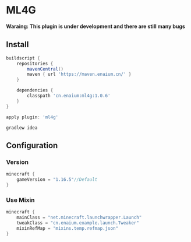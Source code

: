 # ML4G

**Waraing: This plugin is under development and there are still many bugs**

## Install

```groovy
buildscript {
    repositories {
        mavenCentral()
        maven { url 'https://maven.enaium.cn/' }
    }

    dependencies {
        classpath 'cn.enaium:ml4g:1.0.6'
    }
}

apply plugin: 'ml4g'
```

```
gradlew idea
```

## Configuration

### Version

```groovy
minecraft {
    gameVersion = "1.16.5"//Default
}
```

### Use Mixin

```groovy
minecraft {
    mainClass = "net.minecraft.launchwrapper.Launch"
    tweakClass = "cn.enaium.example.launch.Tweaker"
    mixinRefMap = "mixins.temp.refmap.json"
}
```